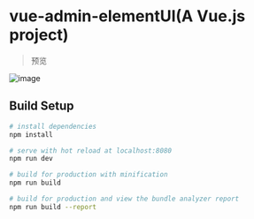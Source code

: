# vue-admin-elementUI(A Vue.js project)

> 预览

![image](https://github.com/JaxBBLL/vue-admin-elementUI/raw/task/preview/1.gif)

## Build Setup

``` bash
# install dependencies
npm install

# serve with hot reload at localhost:8080
npm run dev

# build for production with minification
npm run build

# build for production and view the bundle analyzer report
npm run build --report
```
